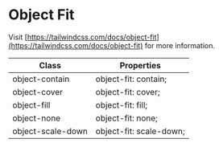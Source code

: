 # Object Fit

Visit [https://tailwindcss.com/docs/object-fit](https://tailwindcss.com/docs/object-fit) for more information.

<table class="w-full text-left border-collapse"><thead><tr><th class="z-20 sticky top-0 text-sm font-semibold text-gray-600 bg-white p-0"><div class="pb-2 pr-2 border-b border-gray-200">Class</div></th><th class="z-20 sticky top-0 text-sm font-semibold text-gray-600 bg-white p-0"><div class="pb-2 pl-2 border-b border-gray-200">Properties</div></th></tr></thead><tbody class="align-baseline"><tr><td class="py-2 pr-2 font-mono text-xs text-violet-600 whitespace-nowrap">object-contain</td><td class="py-2 pl-2 font-mono text-xs text-light-blue-600 whitespace-pre">object-fit: contain;</td></tr><tr><td class="py-2 pr-2 font-mono text-xs text-violet-600 whitespace-nowrap border-t border-gray-200">object-cover</td><td class="py-2 pl-2 font-mono text-xs text-light-blue-600 whitespace-pre border-t border-gray-200">object-fit: cover;</td></tr><tr><td class="py-2 pr-2 font-mono text-xs text-violet-600 whitespace-nowrap border-t border-gray-200">object-fill</td><td class="py-2 pl-2 font-mono text-xs text-light-blue-600 whitespace-pre border-t border-gray-200">object-fit: fill;</td></tr><tr><td class="py-2 pr-2 font-mono text-xs text-violet-600 whitespace-nowrap border-t border-gray-200">object-none</td><td class="py-2 pl-2 font-mono text-xs text-light-blue-600 whitespace-pre border-t border-gray-200">object-fit: none;</td></tr><tr><td class="py-2 pr-2 font-mono text-xs text-violet-600 whitespace-nowrap border-t border-gray-200">object-scale-down</td><td class="py-2 pl-2 font-mono text-xs text-light-blue-600 whitespace-pre border-t border-gray-200">object-fit: scale-down;</td></tr></tbody></table>

